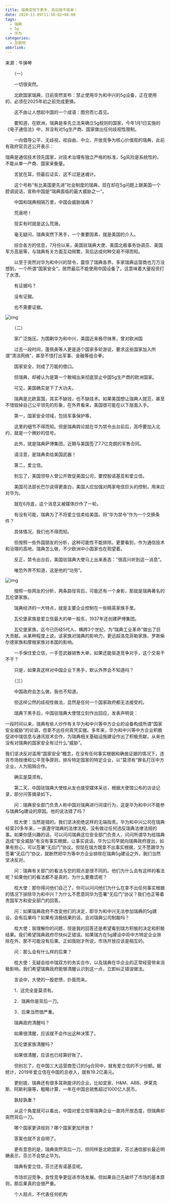 ```yaml
---
title: 瑞典突然下黑手，背后很不简单！
date: 2020-11-09T11:50:02+08:00
tags:
  - 瑞典
  - 5g
  - 华为
categories:
  - 互联网
abbrlink:
---
```


来源：牛弹琴

　　（一）

　　一切很突然。

　　北欧国家瑞典，日前突然宣布：禁止使用华为和中兴的5g设备，正在使用的，必须在2025年初之前完成更换。

　　这不由让人想起中国的一个成语：图穷而匕首见。

　　要知道，在欧洲，瑞典是率先立法来确立5g规则的国家，今年1月1日实施的《电子通信法》中，并没有对5g生产商、国家做出任何歧视性限制。

　　一向倡导公平、无歧视，视自由、中立、开放竞争为核心价值观的瑞典，此前有政府官员还公开表示：

瑞典是通信技术领先国家，对技术治理有独立严格的标准，5g风险是系统性的，不能从单一产商、国家来衡量。

　　言犹在耳，但最后证实，这不过是迷魂计。

　　这个号称“有比美国更先进”社会制度的瑞典，现在却在5g问题上跟美国一个腔调说话，宣称中国是“瑞典面临的最大威胁之一”。

　　中国和瑞典相隔万里，中国会威胁瑞典？

　　荒唐吧！

　　现实有时就是这么荒唐。

　　毫无疑问，瑞典突然下黑手，一个重要因素，就是美国的介入。

　　综合各方的信息，7月份以来，美国驻瑞典大使、美国北极事务协调员、美国军方高层等，与瑞典有关方面互动频繁，背后达成何种交易不得而知。

　　以至于突然对华为和中兴的禁令，震惊了瑞典各界。多家瑞典运营商也万万没想到，一个所谓“国家安全”，居然最后不能使用中国设备了。这意味着大量投资打了水漂。

　　有证据吗？

　　没有证据。

　　也不需要证据。

![img](https://cdn.jsdelivr.net/gh/yakeing/Documentation@main/Hexo/images/0427-kcaeqzw9322450.jpg)

　　（二）

　　家广泛施压。为围剿华为和中兴，美国近来极尽抹黑，曾对欧洲国

　　过去一段时间，蓬佩奥等人更是逐个国家多轮游说，要求这些国家加入所谓“清洁网络”，甚至不惜打出军事、金融等组合拳。

　　国家安全，则成了万能的借口。

　　但瑞典，却被认为是第一个敢喊出来彻底禁止中国5g生产商的欧洲国家。

　　可见，美国确实是下了大功夫。

　　瑞典是北欧富国，其实不缺钱，也不缺技术。如果美国想让瑞典人就范，甚至不惜毁掉自己公平领先的形象，在外界看来，美国很可能在以下层面入手。

　　第一，国家安全领域，包括军事保护等。

　　这里的细节不得而知。但是瑞典舆论就在华为禁令出台前后，高呼要加入北约，就是一个微妙的信号。

　　此外，就是瑞典萨博集团，近期与美国签了7.7亿克朗的军售合同。

　　请注意，是瑞典卖给美国武器！

　　第二，爱立信。

　　别忘了，美国领导人曾公开敦促美国公司，要控股诺基亚和爱立信。

　　美国司法部长巴尔说得更直白，美国人应加强对两家电信巨头的控制，用来应对华为。

　　就在6月底，这个消息又被媒体炒作了一轮。

　　有没有可能，瑞典为了不将爱立信卖给美国，将“华为禁令”作为一个交换条件？

　　具体情况，我们也不得而知。

　　但按照一些外国朋友的分析，这种可能性不能排除。更要看到，作为通信技术和治理的高地，瑞典怎么做，不少欧洲中小国家也在观望着。

　　反正，禁令出台后，美国驻瑞典大使马上出来表态：“很高兴听到这一消息”。

　　唯恐外界不知道，这是他的“功劳”。

![img](https://cdn.jsdelivr.net/gh/yakeing/Documentation@main/Hexo/images/708c-kcaeqzw9322476.png)

　　按照一些网友的分析，两条路径背后，可能还有一个身影，那就是瑞典著名的瓦伦堡家族。

　　瑞典经济的一大特点，就是主要企业控制在一些精英家族手里。

　　瓦伦堡家族是爱立信最大的单一股东，1937年还创建萨博集团。

　　瓦伦堡家族，迄今已历经5代人、横跨3个世纪，为“瑞典工业革命”做出了巨大贡献。从某种程度上说，该家族对瑞典的影响力，更远超洛克菲勒家族、罗斯柴尔德家族和摩根家族对本国的影响。

　　一手保住爱立信，一手签武器销售大单，如果还能驱逐竞争对手，这个交易干不干？

　　只是，如果真这样对中国企业下黑手，默认外界会不知道吗？

　　（三）

　　中国政府会怎么做，我也不知道。

　　但这样公然的歧视性做法，显然是任何一个国家政府都无法接受的。

　　瑞典下黑手后，中国驻瑞典大使馆立刻作出回应，发表声明说：

一段时间以来，瑞典有些人炒作有关华为和中兴等中方企业的设备构成所谓“国家安全威胁”的论调，但拿不出任何真凭实据。多年来，华为和中兴等中方企业积极促进中瑞信息与通讯技术合作，为瑞典相关基础设施建设作出了积极贡献，从来也没有对瑞典的国家安全有过什么“威胁”。

我们坚决反对滥用“国家安全”概念，在没有任何事实根据和确凿证据的情况下，违背市场规律和公平竞争原则，排斥特定国家的特定企业，以“莫须有”罪名打压中方企业，人为阻隔合作。

　　确实是莫须有。

　　第二天，中国驻瑞典大使桂从友也接受媒体采访，根据大使馆公布的访谈记录，部分问答摘录如下。

　　问：瑞典安全部门负责人称中国对瑞典进行间谍行为，这是华为和中兴不能参与瑞典5g建设的原因。他的说法错了吗？

　　桂大使：当然是错的。我们坚决拒绝这样的无端指责。华为和中兴公司在瑞典经营20多年来，一直遵守瑞典的法律法规，没有做过任何违反瑞典法律法规的事。如果你感兴趣的话，可以问问瑞典这位安全部门负责人，问问所谓华为给瑞典造成“安全威胁”有没有事实根据，让事实说话。华为公司早就向瑞典政府提出，如果有担心，可以签署“无后门”协议。但现在瑞方既拿不出事实根据，又不愿跟华为签署“无后门”协议，就断然把华为等中方企业排除在瑞典5g建设之外，我们当然坚决反对。

　　问：瑞典有关部门的看法与您的观点是很不同的。他们为什么会有这样的看法呢？如果他们的看法都不是真的，为什么要撒谎呢？

　　桂大使：那你得问他们自己了。你可以问问他们为什么在拿不出任何事实根据的情况下排除华为和中兴？为什么不愿意同华为签署“无后门”协议？我们也正等着贵国军方和安全部门的回答。

　　问：如果瑞典政府不改变他们的决定，即华为和中兴无法参加瑞典的5g建设，会有后果吗？如果有消极结果的话，会对瑞典公司制裁吗？

　　桂大使：我理解你的问题，但是我的回答还是希望看到瑞方积极的决定和积极结果。我们希望瑞典政府尽快纠正错误。如果瑞方在5g建设中将中方特定企业排除在外，那不可能没有后果。正如我刚才所说，市场开放应该是相互的。

　　问：那么会有什么样的后果？

　　桂大使：无疑会给中瑞双方的务实合作，以及瑞典在华企业的正常经营带来消极影响。我们希望瑞典政府能够清醒认识到这一点，立即纠正错误做法。

　　言谈中，大使的一股悲愤，扑面而来。

　　1．这完全是莫须有。

　　2．瑞典你是背后一刀。

　　3．后果当然很严重。

　　瑞典政府清醒吗？

　　如果很清醒，应该就不会作出这种决策了。

　　瓦伦堡家族清醒吗？

　　如果很清醒，应该也已经算好账了。

　　但别忘了，在中国三大运营商签订的5g合同中，就有爱立信的不少份额。据统计，2019年爱立信在中国的总收入，就有19.2亿美元。

　　更别提，瑞典还有很多耳熟能详的企业，比如宜家、H&amp;M、ABB、伊莱克斯、阿斯利康等，粗略计算，一年在中国总销售超过1000亿人民币。

　　孰轻孰重？

　　从这个角度就可以看出，中国对爱立信等瑞典企业一直持开放态度，但瑞典却突然背后一刀。

　　哪个国家更讲规则？哪个国家更加开放？

　　答案也就不言自明了。

　　更有意思的是，瑞典突然背后一刀，但同样是北欧国家，芬兰通信部长最近明确表示，芬兰不会禁止华为。

　　瑞典有爱立信，芬兰还有诺基亚呢。

　　市场欢迎竞争，良性竞争更促进市场发展。但如果自己先破坏了市场的基本原则，那后果真的会很严重。

　　个人观点，不代表任何机构